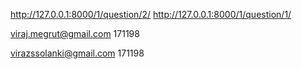 http://127.0.0.1:8000/1/question/2/
http://127.0.0.1:8000/1/question/1/

viraj.megrut@gmail.com
171198

virazssolanki@gmail.com
171198